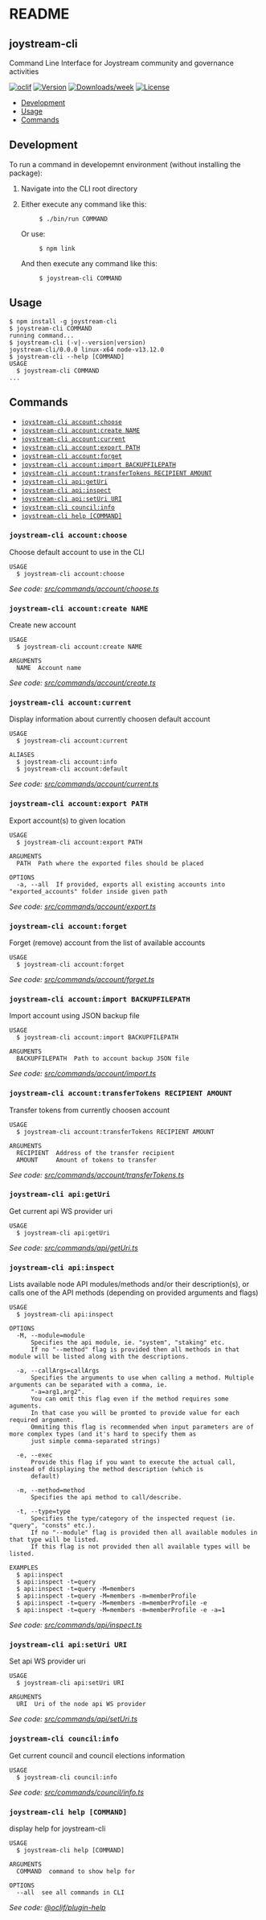 # README

## joystream-cli

Command Line Interface for Joystream community and governance activities

[![oclif](https://img.shields.io/badge/cli-oclif-brightgreen.svg)](https://oclif.io) [![Version](https://img.shields.io/npm/v/joystream-cli.svg)](https://npmjs.org/package/joystream-cli) [![Downloads/week](https://img.shields.io/npm/dw/joystream-cli.svg)](https://npmjs.org/package/joystream-cli) [![License](https://img.shields.io/npm/l/joystream-cli.svg)](https://github.com/Joystream/cli/blob/master/package.json)

* [Development](./#development)
* [Usage](./#usage)
* [Commands](./#commands)

## Development

To run a command in developemnt environment \(without installing the package\):

1. Navigate into the CLI root directory
2. Either execute any command like this:

   ```text
        $ ./bin/run COMMAND
   ```

   Or use:

   ```text
        $ npm link
   ```

   And then execute any command like this:

   ```text
        $ joystream-cli COMMAND
   ```

## Usage

```text
$ npm install -g joystream-cli
$ joystream-cli COMMAND
running command...
$ joystream-cli (-v|--version|version)
joystream-cli/0.0.0 linux-x64 node-v13.12.0
$ joystream-cli --help [COMMAND]
USAGE
  $ joystream-cli COMMAND
...
```

## Commands

* [`joystream-cli account:choose`](./#joystream-cli-accountchoose)
* [`joystream-cli account:create NAME`](./#joystream-cli-accountcreate-name)
* [`joystream-cli account:current`](./#joystream-cli-accountcurrent)
* [`joystream-cli account:export PATH`](./#joystream-cli-accountexport-path)
* [`joystream-cli account:forget`](./#joystream-cli-accountforget)
* [`joystream-cli account:import BACKUPFILEPATH`](./#joystream-cli-accountimport-backupfilepath)
* [`joystream-cli account:transferTokens RECIPIENT AMOUNT`](./#joystream-cli-accounttransfertokens-recipient-amount)
* [`joystream-cli api:getUri`](./#joystream-cli-apigeturi)
* [`joystream-cli api:inspect`](./#joystream-cli-apiinspect)
* [`joystream-cli api:setUri URI`](./#joystream-cli-apiseturi-uri)
* [`joystream-cli council:info`](./#joystream-cli-councilinfo)
* [`joystream-cli help [COMMAND]`](./#joystream-cli-help-command)

### `joystream-cli account:choose`

Choose default account to use in the CLI

```text
USAGE
  $ joystream-cli account:choose
```

_See code:_ [_src/commands/account/choose.ts_](https://github.com/Joystream/substrate-runtime-joystream/blob/master/cli/src/commands/account/choose.ts)

### `joystream-cli account:create NAME`

Create new account

```text
USAGE
  $ joystream-cli account:create NAME

ARGUMENTS
  NAME  Account name
```

_See code:_ [_src/commands/account/create.ts_](https://github.com/Joystream/substrate-runtime-joystream/blob/master/cli/src/commands/account/create.ts)

### `joystream-cli account:current`

Display information about currently choosen default account

```text
USAGE
  $ joystream-cli account:current

ALIASES
  $ joystream-cli account:info
  $ joystream-cli account:default
```

_See code:_ [_src/commands/account/current.ts_](https://github.com/Joystream/substrate-runtime-joystream/blob/master/cli/src/commands/account/current.ts)

### `joystream-cli account:export PATH`

Export account\(s\) to given location

```text
USAGE
  $ joystream-cli account:export PATH

ARGUMENTS
  PATH  Path where the exported files should be placed

OPTIONS
  -a, --all  If provided, exports all existing accounts into "exported_accounts" folder inside given path
```

_See code:_ [_src/commands/account/export.ts_](https://github.com/Joystream/substrate-runtime-joystream/blob/master/cli/src/commands/account/export.ts)

### `joystream-cli account:forget`

Forget \(remove\) account from the list of available accounts

```text
USAGE
  $ joystream-cli account:forget
```

_See code:_ [_src/commands/account/forget.ts_](https://github.com/Joystream/substrate-runtime-joystream/blob/master/cli/src/commands/account/forget.ts)

### `joystream-cli account:import BACKUPFILEPATH`

Import account using JSON backup file

```text
USAGE
  $ joystream-cli account:import BACKUPFILEPATH

ARGUMENTS
  BACKUPFILEPATH  Path to account backup JSON file
```

_See code:_ [_src/commands/account/import.ts_](https://github.com/Joystream/substrate-runtime-joystream/blob/master/cli/src/commands/account/import.ts)

### `joystream-cli account:transferTokens RECIPIENT AMOUNT`

Transfer tokens from currently choosen account

```text
USAGE
  $ joystream-cli account:transferTokens RECIPIENT AMOUNT

ARGUMENTS
  RECIPIENT  Address of the transfer recipient
  AMOUNT     Amount of tokens to transfer
```

_See code:_ [_src/commands/account/transferTokens.ts_](https://github.com/Joystream/substrate-runtime-joystream/blob/master/cli/src/commands/account/transferTokens.ts)

### `joystream-cli api:getUri`

Get current api WS provider uri

```text
USAGE
  $ joystream-cli api:getUri
```

_See code:_ [_src/commands/api/getUri.ts_](https://github.com/Joystream/substrate-runtime-joystream/blob/master/cli/src/commands/api/getUri.ts)

### `joystream-cli api:inspect`

Lists available node API modules/methods and/or their description\(s\), or calls one of the API methods \(depending on provided arguments and flags\)

```text
USAGE
  $ joystream-cli api:inspect

OPTIONS
  -M, --module=module
      Specifies the api module, ie. "system", "staking" etc.
      If no "--method" flag is provided then all methods in that module will be listed along with the descriptions.

  -a, --callArgs=callArgs
      Specifies the arguments to use when calling a method. Multiple arguments can be separated with a comma, ie. 
      "-a=arg1,arg2".
      You can omit this flag even if the method requires some aguments.
      In that case you will be promted to provide value for each required argument.
      Ommiting this flag is recommended when input parameters are of more complex types (and it's hard to specify them as 
      just simple comma-separated strings)

  -e, --exec
      Provide this flag if you want to execute the actual call, instead of displaying the method description (which is 
      default)

  -m, --method=method
      Specifies the api method to call/describe.

  -t, --type=type
      Specifies the type/category of the inspected request (ie. "query", "consts" etc.).
      If no "--module" flag is provided then all available modules in that type will be listed.
      If this flag is not provided then all available types will be listed.

EXAMPLES
  $ api:inspect
  $ api:inspect -t=query
  $ api:inspect -t=query -M=members
  $ api:inspect -t=query -M=members -m=memberProfile
  $ api:inspect -t=query -M=members -m=memberProfile -e
  $ api:inspect -t=query -M=members -m=memberProfile -e -a=1
```

_See code:_ [_src/commands/api/inspect.ts_](https://github.com/Joystream/substrate-runtime-joystream/blob/master/cli/src/commands/api/inspect.ts)

### `joystream-cli api:setUri URI`

Set api WS provider uri

```text
USAGE
  $ joystream-cli api:setUri URI

ARGUMENTS
  URI  Uri of the node api WS provider
```

_See code:_ [_src/commands/api/setUri.ts_](https://github.com/Joystream/substrate-runtime-joystream/blob/master/cli/src/commands/api/setUri.ts)

### `joystream-cli council:info`

Get current council and council elections information

```text
USAGE
  $ joystream-cli council:info
```

_See code:_ [_src/commands/council/info.ts_](https://github.com/Joystream/substrate-runtime-joystream/blob/master/cli/src/commands/council/info.ts)

### `joystream-cli help [COMMAND]`

display help for joystream-cli

```text
USAGE
  $ joystream-cli help [COMMAND]

ARGUMENTS
  COMMAND  command to show help for

OPTIONS
  --all  see all commands in CLI
```

_See code:_ [_@oclif/plugin-help_](https://github.com/oclif/plugin-help/blob/v2.2.3/src/commands/help.ts) 

